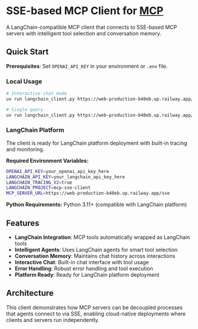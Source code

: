 # SSE-based MCP Client for [MCP](https://modelcontextprotocol.io/introduction)

A LangChain-compatible MCP client that connects to SSE-based MCP servers with intelligent tool selection and conversation memory.

## Quick Start

**Prerequisites**: Set `OPENAI_API_KEY` in your environment or `.env` file.

### Local Usage

```bash
# Interactive chat mode
uv run langchain_client.py https://web-production-b40eb.up.railway.app/sse

# Single query
uv run langchain_client.py https://web-production-b40eb.up.railway.app/sse "What's the weather in New York?"
```

### LangChain Platform

The client is ready for LangChain platform deployment with built-in tracing and monitoring.

**Required Environment Variables:**
```bash
OPENAI_API_KEY=your_openai_api_key_here
LANGCHAIN_API_KEY=your_langchain_api_key_here
LANGCHAIN_TRACING_V2=true
LANGCHAIN_PROJECT=mcp-sse-client
MCP_SERVER_URL=https://web-production-b40eb.up.railway.app/sse
```

**Python Requirements:** Python 3.11+ (compatible with LangChain platform)

## Features

- **LangChain Integration**: MCP tools automatically wrapped as LangChain tools
- **Intelligent Agents**: Uses LangChain agents for smart tool selection
- **Conversation Memory**: Maintains chat history across interactions
- **Interactive Chat**: Built-in chat interface with tool usage
- **Error Handling**: Robust error handling and tool execution
- **Platform Ready**: Ready for LangChain platform deployment

## Architecture

This client demonstrates how MCP servers can be decoupled processes that agents connect to via SSE, enabling cloud-native deployments where clients and servers run independently.
